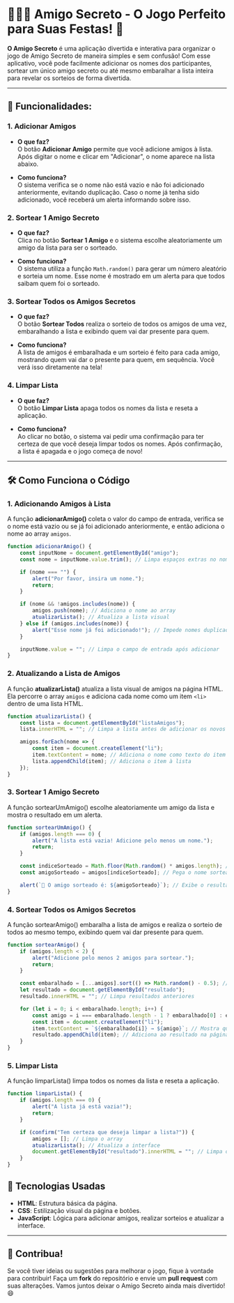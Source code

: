 # 🧑‍🤝‍🧑 **Amigo Secreto - O Jogo Perfeito para Suas Festas!** 🎉

**O Amigo Secreto** é uma aplicação divertida e interativa para organizar o jogo de Amigo Secreto de maneira simples e sem confusão! Com esse aplicativo, você pode facilmente adicionar os nomes dos participantes, sortear um único amigo secreto ou até mesmo embaralhar a lista inteira para revelar os sorteios de forma divertida.

---

## 🚀 **Funcionalidades:**

### 1. **Adicionar Amigos**
- **O que faz?**  
   O botão **Adicionar Amigo** permite que você adicione amigos à lista. Após digitar o nome e clicar em "Adicionar", o nome aparece na lista abaixo.
  
- **Como funciona?**  
   O sistema verifica se o nome não está vazio e não foi adicionado anteriormente, evitando duplicação. Caso o nome já tenha sido adicionado, você receberá um alerta informando sobre isso.

### 2. **Sortear 1 Amigo Secreto**
- **O que faz?**  
   Clica no botão **Sortear 1 Amigo** e o sistema escolhe aleatoriamente um amigo da lista para ser o sorteado.

- **Como funciona?**  
   O sistema utiliza a função `Math.random()` para gerar um número aleatório e sorteia um nome. Esse nome é mostrado em um alerta para que todos saibam quem foi o sorteado.

### 3. **Sortear Todos os Amigos Secretos**
- **O que faz?**  
   O botão **Sortear Todos** realiza o sorteio de todos os amigos de uma vez, embaralhando a lista e exibindo quem vai dar presente para quem.

- **Como funciona?**  
   A lista de amigos é embaralhada e um sorteio é feito para cada amigo, mostrando quem vai dar o presente para quem, em sequência. Você verá isso diretamente na tela!

### 4. **Limpar Lista**
- **O que faz?**  
   O botão **Limpar Lista** apaga todos os nomes da lista e reseta a aplicação.

- **Como funciona?**  
   Ao clicar no botão, o sistema vai pedir uma confirmação para ter certeza de que você deseja limpar todos os nomes. Após confirmação, a lista é apagada e o jogo começa de novo!

---

## 🛠️ **Como Funciona o Código**

### 1. **Adicionando Amigos à Lista**
A função **adicionarAmigo()** coleta o valor do campo de entrada, verifica se o nome está vazio ou se já foi adicionado anteriormente, e então adiciona o nome ao array `amigos`.

```js
function adicionarAmigo() {
    const inputNome = document.getElementById("amigo");
    const nome = inputNome.value.trim(); // Limpa espaços extras no nome

    if (nome === "") {
        alert("Por favor, insira um nome.");
        return;
    }

    if (nome && !amigos.includes(nome)) {
        amigos.push(nome); // Adiciona o nome ao array
        atualizarLista(); // Atualiza a lista visual
    } else if (amigos.includes(nome)) {
        alert("Esse nome já foi adicionado!"); // Impede nomes duplicados
    }

    inputNome.value = ""; // Limpa o campo de entrada após adicionar
}
```

### 2. **Atualizando a Lista de Amigos**
A função **atualizarLista()** atualiza a lista visual de amigos na página HTML. Ela percorre o array `amigos` e adiciona cada nome como um item `<li>` dentro de uma lista HTML.

```js
function atualizarLista() {
    const lista = document.getElementById("listaAmigos");
    lista.innerHTML = ""; // Limpa a lista antes de adicionar os novos amigos

    amigos.forEach(nome => {
        const item = document.createElement("li");
        item.textContent = nome; // Adiciona o nome como texto do item
        lista.appendChild(item); // Adiciona o item à lista
    });
}
```

### 3. **Sortear 1 Amigo Secreto**
A função sortearUmAmigo() escolhe aleatoriamente um amigo da lista e mostra o resultado em um alerta.

```js
function sortearUmAmigo() {
    if (amigos.length === 0) {
        alert("A lista está vazia! Adicione pelo menos um nome.");
        return;
    }

    const indiceSorteado = Math.floor(Math.random() * amigos.length); // Gera índice aleatório
    const amigoSorteado = amigos[indiceSorteado]; // Pega o nome sorteado

    alert(`🎉 O amigo sorteado é: ${amigoSorteado}`); // Exibe o resultado em um alerta
}
```

### 4. **Sortear Todos os Amigos Secretos**
A função sortearAmigo() embaralha a lista de amigos e realiza o sorteio de todos ao mesmo tempo, exibindo quem vai dar presente para quem.

```js
function sortearAmigo() {
    if (amigos.length < 2) {
        alert("Adicione pelo menos 2 amigos para sortear.");
        return;
    }

    const embaralhado = [...amigos].sort(() => Math.random() - 0.5); // Embaralha a lista
    let resultado = document.getElementById("resultado");
    resultado.innerHTML = ""; // Limpa resultados anteriores

    for (let i = 0; i < embaralhado.length; i++) {
        const amigo = i === embaralhado.length - 1 ? embaralhado[0] : embaralhado[i + 1];
        const item = document.createElement("li");
        item.textContent = `${embaralhado[i]} → ${amigo}`; // Mostra quem vai dar presente para quem
        resultado.appendChild(item); // Adiciona ao resultado na página
    }
}
```

### 5. **Limpar Lista**
A função limparLista() limpa todos os nomes da lista e reseta a aplicação.

```js
function limparLista() {
    if (amigos.length === 0) {
        alert("A lista já está vazia!");
        return;
    }

    if (confirm("Tem certeza que deseja limpar a lista?")) {
        amigos = []; // Limpa o array
        atualizarLista(); // Atualiza a interface
        document.getElementById("resultado").innerHTML = ""; // Limpa os resultados
    }
}
```

## 📌 **Tecnologias Usadas**
- **HTML**: Estrutura básica da página.
- **CSS**: Estilização visual da página e botões.
- **JavaScript**: Lógica para adicionar amigos, realizar sorteios e atualizar a interface.

---

## 🤝 **Contribua!**
Se você tiver ideias ou sugestões para melhorar o jogo, fique à vontade para contribuir! Faça um **fork** do repositório e envie um **pull request** com suas alterações. Vamos juntos deixar o Amigo Secreto ainda mais divertido! 😄

